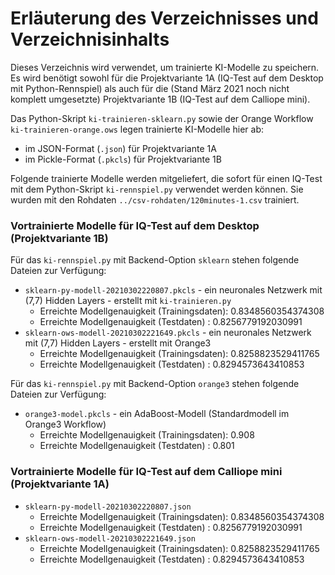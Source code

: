 # Erläuterung des Verzeichnisses und Verzeichnisinhalts

Dieses Verzeichnis wird verwendet, um trainierte KI-Modelle zu speichern. Es wird benötigt sowohl für die Projektvariante 1A (IQ-Test auf dem Desktop mit Python-Rennspiel) als auch für die (Stand März 2021 noch nicht komplett umgesetzte) Projektvariante 1B (IQ-Test auf dem Calliope mini).

Das Python-Skript `ki-trainieren-sklearn.py` sowie der Orange Workflow `ki-trainieren-orange.ows` legen trainierte KI-Modelle hier ab:
* im JSON-Format (`.json`) für Projektvariante 1A
* im Pickle-Format (`.pkcls`) für Projektvariante 1B

Folgende trainierte Modelle werden mitgeliefert, die sofort für einen IQ-Test mit dem Python-Skript `ki-rennspiel.py` verwendet werden können. Sie wurden mit den Rohdaten `../csv-rohdaten/120minutes-1.csv` trainiert.

### Vortrainierte Modelle für IQ-Test auf dem Desktop (Projektvariante 1B)

Für das `ki-rennspiel.py` mit Backend-Option `sklearn` stehen folgende Dateien zur Verfügung:

* `sklearn-py-modell-20210302220807.pkcls` - ein neuronales Netzwerk mit (7,7) Hidden Layers - erstellt mit `ki-trainieren.py`
  * Erreichte Modellgenauigkeit (Trainingsdaten):  0.8348560354374308
  * Erreichte Modellgenauigkeit (Testdaten)     :  0.8256779192030991
* `sklearn-ows-modell-20210302221649.pkcls` - ein neuronales Netzwerk mit (7,7) Hidden Layers - erstellt mit Orange3
  * Erreichte Modellgenauigkeit (Trainingsdaten):  0.8258823529411765
  * Erreichte Modellgenauigkeit (Testdaten)     :  0.8294573643410853

Für das `ki-rennspiel.py` mit Backend-Option `orange3` stehen folgende Dateien zur Verfügung:

* `orange3-model.pkcls` - ein AdaBoost-Modell (Standardmodell im Orange3 Workflow)
  * Erreichte Modellgenauigkeit (Trainingsdaten): 0.908
  * Erreichte Modellgenauigkeit (Testdaten)     : 0.801

### Vortrainierte Modelle für IQ-Test auf dem Calliope mini (Projektvariante 1A)  

  * `sklearn-py-modell-20210302220807.json`
    * Erreichte Modellgenauigkeit (Trainingsdaten):  0.8348560354374308
    * Erreichte Modellgenauigkeit (Testdaten)     :  0.8256779192030991
  * `sklearn-ows-modell-20210302221649.json`
    * Erreichte Modellgenauigkeit (Trainingsdaten):  0.8258823529411765
    * Erreichte Modellgenauigkeit (Testdaten)     :  0.8294573643410853
